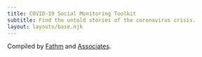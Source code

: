 ```yaml
---
title: COVID-19 Social Monitoring Toolkit
subtitle: Find the untold stories of the coronavirus crisis.
layout: layouts/base.njk
---
```


Compiled by [Fathm](https://fathm.co) and [Associates](https://fathm.co/team).
